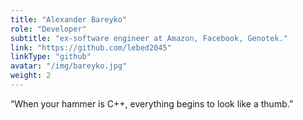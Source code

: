 ```yaml
---
title: "Alexander Bareyko"
role: "Developer"
subtitle: "ex-software engineer at Amazon, Facebook, Genotek."
link: "https://github.com/lebed2045"
linkType: "github"
avatar: "/img/bareyko.jpg"
weight: 2
---
```


“When your hammer is C++, everything begins to look like a thumb.”
